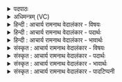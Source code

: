 <details><summary>पदपाठः</summary>

प्र꣢। ते꣣। धा꣡राः꣢꣯। म꣡धु꣢꣯मतीः। अ꣣सृग्रन्। वा꣡र꣢꣯म्। यत्। पू꣣तः꣢। अ꣣त्ये꣡षि꣢। अ꣣ति। ए꣡षि꣢꣯। अ꣡व्य꣢꣯म्। प꣡व꣢꣯मान। प꣡व꣢꣯से। धा꣡म꣢꣯। गो꣡ना꣢꣯म्। ज꣣न꣡य꣢न्। सू꣡र्य꣢꣯म्। अ꣣पिन्वः। अर्कैः꣢। ५३४।
</details>

<details><summary>अधिमन्त्रम् (VC)</summary>

- पवमानः सोमः
- पराशरः शाक्त्यः
- त्रिष्टुप्
- धैवतः
- पावमानं काण्डम्
</details>

<details><summary>हिन्दी : आचार्य रामनाथ वेदालंकार - विषयः</summary>

अगले मन्त्र में पवमान सोम का कार्य वर्णित किया गया है।
</details>

<details><summary>हिन्दी : आचार्य रामनाथ वेदालंकार - पदार्थः</summary>

पदार्थान्वयभाषाः -  हे सोम ! हे रसमय परमात्मन् ! (ते) तेरी (मधुमतीः) मधुर (धाराः) धाराएँ (प्र असृग्रन्) प्रवाहित होती हैं, (यत्) जब (पूतः) पवित्र तू (अव्यम्) पार्थिव अर्थात् अन्नमय (वारम्) कोश को (अत्येषि) अतिक्रान्त करता है अर्थात् अन्नमयकोश को पार कर क्रमशः प्राणमय, मनोमय तथा विज्ञानमयकोश को भी पार करता हुआ जब तू आनन्दमयकोश में अधिष्ठित हो जाता है तब तेरी मधुर आनन्दधाराएँ शरीर, प्राण, मन और आत्मा में प्रवाहित होने लगती हैं। हे (पवमान) पवित्रकारी जगदीश्वर ! तू (गोनाम्) पृथिव्यादि लोकों के तुल्य इन्द्रिय, प्राण, मन, बुद्धि, आत्मा के (धाम) धाम को (पवसे) पवित्र करता है और (सूर्यम्) आकाशवर्ती सूर्य के समान अध्यात्मप्रकाश के सूर्य को (जनयन्) उत्पन्न करता हुआ, उसकी (अर्कैः) किरणों से (अपिन्वः) उपासक के आत्मा को सींचता है, अर्थात् उपासक के आत्मा को अध्यात्मसूर्य की किरणों से अतिशय भरकर शान्ति प्रदान करता है ॥२॥
</details>

<details><summary>हिन्दी : आचार्य रामनाथ वेदालंकार - भावार्थः</summary>

भावार्थभाषाः -  जैसे सोमरस जब भेड़ों के बालों से निर्मित दशापवित्र में से पार होता है तब उसकी मधुर धाराएँ द्रोणकलश की ओर बहती हैं, वैसे ही जब परमेश्वर अन्नमय आदि कोशों को पार कर आनन्दमयकोश में अधिष्ठित हो जाता है, तब उसकी मधुर आनन्दधाराएँ शरीर, प्राण, मन, बुद्धि और आत्मा के धामों को आप्लावित कर देती हैं ॥२॥
</details>

<details><summary>संस्कृत : आचार्य रामनाथ वेदालंकार - विषयः</summary>

अथ पवमानस्य सोमस्य कृत्यं वर्णयति।
</details>

<details><summary>संस्कृत : आचार्य रामनाथ वेदालंकार - पदार्थः</summary>

पदार्थान्वयभाषाः -  हे सोम ! रसमय परमात्मन् ! (ते) तव (मधुमतीः) मधुराः (धाराः) प्रवाहसन्ततयः (प्र असृग्रन्) प्रसृष्टाः भवन्ति। अत्र सृज विसर्गे धातोर्लडर्थे लङि ‘बहुलं छन्दसि’ अ० ७।१।८ इति रुडागमः वर्णव्यत्ययेन जकारस्थाने गकारश्च। (यत्) यदा (पूतः) पवित्रः त्वम् (अव्यम्) पार्थिवम्, अन्नमयमित्यर्थः। इयं पृथिवी वा अविः। श० ६।१।२।३३। (वारम्) कोशम्। वारयति आवृणोतीति वारः कोशः, वृञ् आवरणे चुरादिः। (अत्येषि) अतिक्रामसि, अन्नमयकोशमतिक्रम्य क्रमेण प्राणमयं, मनोमयं, विज्ञानमयम् चापि कोशमतिक्राम्यन् आनन्दमयं कोशं यदाधितिष्ठसि, तदा ते मधुरा आनन्दधाराः शरीरे, प्राणे, मनसि, आत्मनि च प्रवहन्तीत्यर्थः। हे (पवमान) पावित्र्यसम्पादक जगदीश्वर ! त्वम् (गोनाम्) गवां पृथिव्यादिलोकानामिव इन्द्रियप्राणमनोबुद्ध्यात्मनाम् (धाम) स्थानम् (पवसे) पुनासि। पूङ् पवने, भ्वादिः। किञ्च (सूर्यम्२) गगनवर्तिनम् आदित्यमिव अध्यात्मप्रकाशस्य सूर्यम् (जनयन्) उत्पादयन्, तस्य (अर्कैः) किरणैः। सूर्यवाचकाः शब्दाः बहुवचने प्रयुक्ताः किरणार्थं गमयन्ति। (अपिन्वः) उपासकस्य आत्मानं सिञ्चसि। पिवि सेचने, लडर्थे लङ्। अत्र किरणैः सेचनासंभवात् पूरणार्थो लक्ष्यते, शान्तिप्रदत्वं च व्यङ्ग्यम्, उपासकस्यात्मानमध्यात्मसूर्यस्य किरणैर्निरतिशयं प्रपूर्य शान्तिं प्रयच्छसीत्यर्थः ॥२॥
</details>

<details><summary>संस्कृत : आचार्य रामनाथ वेदालंकार - भावार्थः</summary>

भावार्थभाषाः -  यथा यदा सोमरसः अविबालमयं दशापवित्रम् अतिक्रामति तदा तस्य मधुरा धारा द्रोणकलशं प्रति प्रवहन्ति, तथैव यदा परमेश्वरोऽन्नमयादिकोशानतिक्रम्यानन्दमयकोशमधितिष्ठति तदा तस्य मधुरा आनन्दधाराः शरीरस्य प्राणमनोबुद्ध्यात्मधामान्याप्लावयन्ति ॥२॥
</details>

<details><summary>संस्कृत : आचार्य रामनाथ वेदालंकार - पादटिप्पनी</summary>

टिप्पणी:   १. ऋ० ९।९७।३१ ‘वारान् यत्पूतो अत्येष्यव्यान्’ इति ‘जज्ञानः सूर्यमपिन्वो अर्कैः’ इति च पाठः। २. यद्यप्यस्य मन्त्रस्य सोमौषधिपरोऽप्यर्थः संभवति, तथापि मन्त्रेषु यत्र तत्र कानिचिदेवंविधानि पदानि वाक्यांशा वाक्यानि वा समागच्छन्ति यानि सूचयन्ति यन्मन्त्रः स्थूलार्थ एव न पर्यवस्यति। यथाप्रस्तुते मन्त्रे ‘जनयन् सूर्यम्’ इति वाक्यांशः परमात्मपरमर्थं सङ्केतयति, यत ओषध्यात्मके सोमे सूर्यजननसामर्थ्यं नास्ति। सायणस्तु ‘जनयन् जायमानः’ इत्यसंभाविनमर्थमाविष्करोति, परं तथा कृतेऽप्यसंगतिस्तदवस्थैव, यतः ‘जनयन् जायमानस्त्वम् अर्कैः स्वतेजोभिः सूर्यम् आदित्यम् अपिन्वः पूरयसि’ इति तदीयोऽप्यर्थः सोमौषधिपक्षे न संगच्छते।
</details>